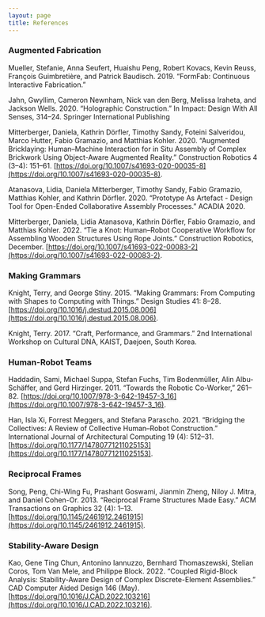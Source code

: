 ```yaml
---
layout: page
title: References
---
```


### Augmented Fabrication
Mueller, Stefanie, Anna Seufert, Huaishu Peng, Robert Kovacs, Kevin Reuss, François Guimbretière, and Patrick Baudisch. 2019. “FormFab: Continuous Interactive Fabrication.”

Jahn, Gwyllim, Cameron Newnham, Nick van den Berg, Melissa Iraheta, and Jackson Wells. 2020. “Holographic Construction.” In Impact: Design With All Senses, 314–24. Springer International Publishing

Mitterberger, Daniela, Kathrin Dörfler, Timothy Sandy, Foteini Salveridou, Marco Hutter, Fabio Gramazio, and Matthias Kohler. 2020. “Augmented Bricklaying: Human–Machine Interaction for in Situ Assembly of Complex Brickwork Using Object-Aware Augmented Reality.” Construction Robotics 4 (3–4): 151–61. [https://doi.org/10.1007/s41693-020-00035-8](https://doi.org/10.1007/s41693-020-00035-8).

Atanasova, Lidia, Daniela Mitterberger, Timothy Sandy, Fabio Gramazio, Matthias Kohler, and Kathrin Dörfler. 2020. “Prototype As Artefact - Design Tool for Open-Ended Collaborative Assembly Processes.” ACADIA 2020.

Mitterberger, Daniela, Lidia Atanasova, Kathrin Dörfler, Fabio Gramazio, and Matthias Kohler. 2022. “Tie a Knot: Human–Robot Cooperative Workflow for Assembling Wooden Structures Using Rope Joints.” Construction Robotics, December. [https://doi.org/10.1007/s41693-022-00083-2](https://doi.org/10.1007/s41693-022-00083-2).

### Making Grammars
Knight, Terry, and George Stiny. 2015. “Making Grammars: From Computing with Shapes to Computing with Things.” Design Studies 41: 8–28. [https://doi.org/10.1016/j.destud.2015.08.006](https://doi.org/10.1016/j.destud.2015.08.006).

Knight, Terry. 2017. “Craft, Performance, and Grammars.” 2nd International Workshop on Cultural DNA, KAIST, Daejoen, South Korea.

### Human-Robot Teams
Haddadin, Sami, Michael Suppa, Stefan Fuchs, Tim Bodenmüller, Alin Albu-Schäffer, and Gerd Hirzinger. 2011. “Towards the Robotic Co-Worker,” 261–82. [https://doi.org/10.1007/978-3-642-19457-3_16](https://doi.org/10.1007/978-3-642-19457-3_16).

Han, Isla Xi, Forrest Meggers, and Stefana Parascho. 2021. “Bridging the Collectives: A Review of Collective Human–Robot Construction.” International Journal of Architectural Computing 19 (4): 512–31. [https://doi.org/10.1177/14780771211025153](https://doi.org/10.1177/14780771211025153).

### Reciprocal Frames
Song, Peng, Chi-Wing Fu, Prashant Goswami, Jianmin Zheng, Niloy J. Mitra, and Daniel Cohen-Or. 2013. “Reciprocal Frame Structures Made Easy.” ACM Transactions on Graphics 32 (4): 1–13. [https://doi.org/10.1145/2461912.2461915](https://doi.org/10.1145/2461912.2461915).

### Stability-Aware Design 
Kao, Gene Ting Chun, Antonino Iannuzzo, Bernhard Thomaszewski, Stelian Coros, Tom Van Mele, and Philippe Block. 2022. “Coupled Rigid-Block Analysis: Stability-Aware Design of Complex Discrete-Element Assemblies.” CAD Computer Aided Design 146 (May). [https://doi.org/10.1016/J.CAD.2022.103216](https://doi.org/10.1016/J.CAD.2022.103216).
 


